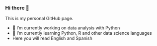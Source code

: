 ### Hi there 👋
This is my personal GitHub page.
- 🔭 I’m currently working on data analysis with Python
- 🌱 I’m currently learning Python, R and other data science languages
- Here you will read English and Spanish

<!--
**gerardolievano/gerardolievano** is a ✨ _special_ ✨ repository because its `README.md` (this file) appears on your GitHub profile.

Here are some ideas to get you started:

- 🔭 I’m currently working on ...
- 🌱 I’m currently learning ...
- 👯 I’m looking to collaborate on ...
- 🤔 I’m looking for help with ...
- 💬 Ask me about ...
- 📫 How to reach me: ...
- 😄 Pronouns: ...
- ⚡ Fun fact: ...
-->
